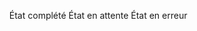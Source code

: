 <ul>
    <m-status status="completed">État complété</m-status>
    <m-status status="pending">État en attente</m-status>
    <m-status status="error">État en erreur</m-status>
</ul>